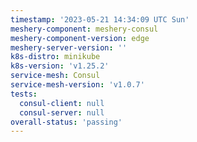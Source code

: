 ```yaml
---
timestamp: '2023-05-21 14:34:09 UTC Sun'
meshery-component: meshery-consul
meshery-component-version: edge
meshery-server-version: ''
k8s-distro: minikube
k8s-version: 'v1.25.2'
service-mesh: Consul
service-mesh-version: 'v1.0.7'
tests:
  consul-client: null
  consul-server: null
overall-status: 'passing'
---
```

